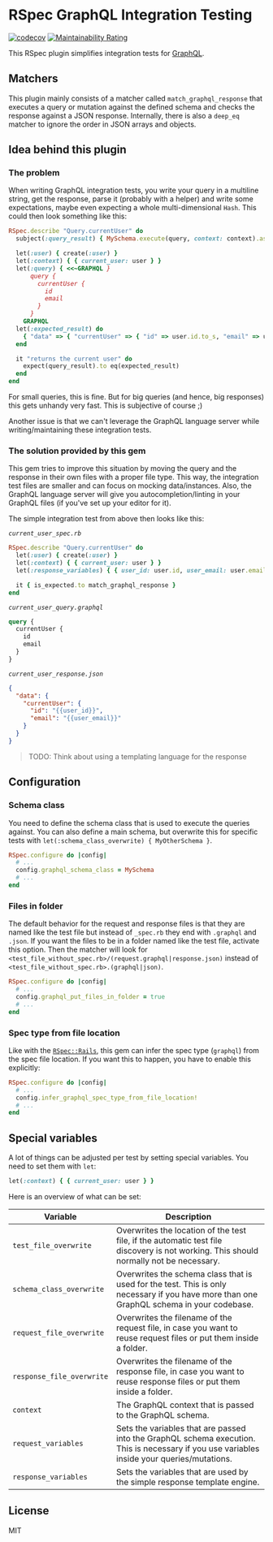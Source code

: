 # RSpec GraphQL Integration Testing

[![codecov](https://codecov.io/gh/peterfication/rspec-graphql-integration/branch/main/graph/badge.svg?token=V5HKH4C2BA)](https://codecov.io/gh/peterfication/rspec-graphql-integration)
[![Maintainability Rating](https://sonarcloud.io/api/project_badges/measure?project=peterfication_rspec-graphql-integration&metric=sqale_rating)](https://sonarcloud.io/summary/new_code?id=peterfication_rspec-graphql-integration)

This RSpec plugin simplifies integration tests for [GraphQL](https://graphql-ruby.org/).

## Matchers

This plugin mainly consists of a matcher called `match_graphql_response` that executes a query or mutation against the defined schema and checks the response against a JSON response. Internally, there is also a `deep_eq` matcher to ignore the order in JSON arrays and objects.

## Idea behind this plugin

### The problem

When writing GraphQL integration tests, you write your query in a multiline string, get the response, parse it (probably with a helper) and write some expectations, maybe even expecting a whole multi-dimensional `Hash`. This could then look something like this:

```ruby
RSpec.describe "Query.currentUser" do
  subject(:query_result) { MySchema.execute(query, context: context).as_json }

  let(:user) { create(:user) }
  let(:context) { { current_user: user } }
  let(:query) { <<~GRAPHQL }
      query {
        currentUser {
          id
          email
        }
      }
    GRAPHQL
  let(:expected_result) do
    { "data" => { "currentUser" => { "id" => user.id.to_s, "email" => user.email } } }.as_json
  end

  it "returns the current user" do
    expect(query_result).to eq(expected_result)
  end
end
```

For small queries, this is fine. But for big queries (and hence, big responses) this gets unhandy very fast. This is subjective of course ;)

Another issue is that we can't leverage the GraphQL language server while writing/maintaining these integration tests.

### The solution provided by this gem

This gem tries to improve this situation by moving the query and the response in their own files with a proper file type. This way, the integration test files are smaller and can focus on mocking data/instances. Also, the GraphQL language server will give you autocompletion/linting in your GraphQL files (if you've set up your editor for it).

The simple integration test from above then looks like this:

_`current_user_spec.rb`_

```ruby
RSpec.describe "Query.currentUser" do
  let(:user) { create(:user) }
  let(:context) { { current_user: user } }
  let(:response_variables) { { user_id: user.id, user_email: user.email } }

  it { is_expected.to match_graphql_response }
end
```

_`current_user_query.graphql`_

```graphql
query {
  currentUser {
    id
    email
  }
}
```

_`current_user_response.json`_

```json
{
  "data": {
    "currentUser": {
      "id": "{{user_id}}",
      "email": "{{user_email}}"
    }
  }
}
```

> TODO: Think about using a templating language for the response

## Configuration

### Schema class

You need to define the schema class that is used to execute the queries against. You can also define a main schema, but overwrite this for specific tests with `let(:schema_class_overwrite) { MyOtherSchema }`.

```ruby
RSpec.configure do |config|
  # ...
  config.graphql_schema_class = MySchema
  # ...
end
```

### Files in folder

The default behavior for the request and response files is that they are named like the test file but instead of `_spec.rb` they end with `.graphql` and `.json`. If you want the files to be in a folder named like the test file, activate this option. Then the matcher will look for `<test_file_without_spec.rb>/(request.graphql|response.json)` instead of `<test_file_without_spec.rb>.(graphql|json)`.

```ruby
RSpec.configure do |config|
  # ...
  config.graphql_put_files_in_folder = true
  # ...
end
```

### Spec type from file location

Like with the [`RSpec::Rails`](https://github.com/rspec/rspec-rails), this gem can infer the spec type (`graphql`) from the spec file location. If you want this to happen, you have to enable this explicitly:

```ruby
RSpec.configure do |config|
  # ...
  config.infer_graphql_spec_type_from_file_location!
  # ...
end
```

## Special variables

A lot of things can be adjusted per test by setting special variables. You need to set them with `let`:

```ruby
let(:context) { { current_user: user } }
```

Here is an overview of what can be set:

| Variable                  | Description                                                                                                                                 |
| ------------------------- | ------------------------------------------------------------------------------------------------------------------------------------------- |
| `test_file_overwrite`     | Overwrites the location of the test file, if the automatic test file discovery is not working. This should normally not be necessary.       |
| `schema_class_overwrite`  | Overwrites the schema class that is used for the test. This is only necessary if you have more than one GraphQL schema in your codebase.    |
| `request_file_overwrite`  | Overwrites the filename of the request file, in case you want to reuse request files or put them inside a folder.                           |
| `response_file_overwrite` | Overwrites the filename of the response file, in case you want to reuse response files or put them inside a folder.                         |
| `context`                 | The GraphQL context that is passed to the GraphQL schema.                                                                                   |
| `request_variables`       | Sets the variables that are passed into the GraphQL schema execution. This is necessary if you use variables inside your queries/mutations. |
| `response_variables`      | Sets the variables that are used by the simple response template engine.                                                                    |

## License

MIT
